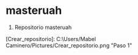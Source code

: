 # masteruah

1.	Repositorio masteruah 


[Crear_repositorio]: C:\Users/Mabel Caminero/Pictures/Crear_repositorio.png "Paso 1"








